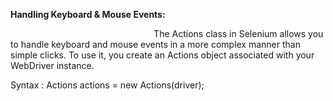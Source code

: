 ﻿**Handling Keyboard & Mouse Events:**

`                                `The Actions class in Selenium allows you to handle keyboard and mouse events in a more complex manner than simple clicks. To use it, you create an Actions object associated with your WebDriver instance.

Syntax : Actions actions = new Actions(driver);
